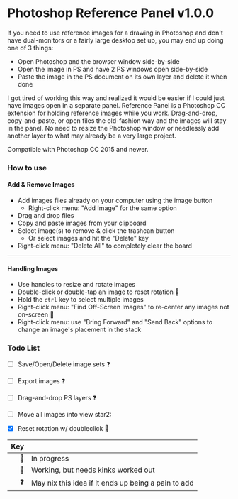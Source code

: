 # Photoshop Reference Panel v1.0.0 #

If you need to use reference images for a drawing in Photoshop and don't have dual-monitors or a fairly large desktop set up, you may end up doing one of 3 things:
- Open Photoshop and the browser window side-by-side
- Open the image in PS and have 2 PS windows open side-by-side
- Paste the image in the PS document on its own layer and delete it when done

I got tired of working this way and realized it would be easier if I could just have images open in a separate panel. Reference Panel is a Photoshop CC extension for holding reference images while you work. Drag-and-drop, copy-and-paste, or open files the old-fashion way and the images will stay in the panel. No need to resize the Photoshop window or needlessly add another layer to what may already be a very large project.

Compatible with Photoshop CC 2015 and newer.

### How to use ###

#### Add & Remove Images ####
- Add images files already on your computer using the image button
    - Right-click menu: "Add Image" for the same option
- Drag and drop files
- Copy and paste images from your clipboard
- Select image(s) to remove & click the trashcan button
    - Or select images and hit the "Delete" key
- Right-click menu: "Delete All" to completely clear the board
---

#### Handling Images ####
- Use handles to resize and rotate images
- Double-click or double-tap an image to reset rotation :small_orange_diamond:
- Hold the `ctrl` key to select multiple images
- Right-click menu: "Find Off-Screen Images" to re-center any images not on-screen :star2:
- Right-click menu: use "Bring Forward" and "Send Back" options to change an image's placement in the stack


### Todo List ###
- [ ] Save/Open/Delete image sets :question:
- [ ] Export images :question:
- [ ] Drag-and-drop PS layers :question:
- [ ] Move all images into view star2:
- [x] Reset rotation w/ doubleclick :small_orange_diamond:


|Key                   |                       |
| --------------------:| :-------------------- |
|:star2:               | In progress |
|:small_orange_diamond:| Working, but needs kinks worked out|
|:question:            | May nix this idea if it ends up being a pain to add|